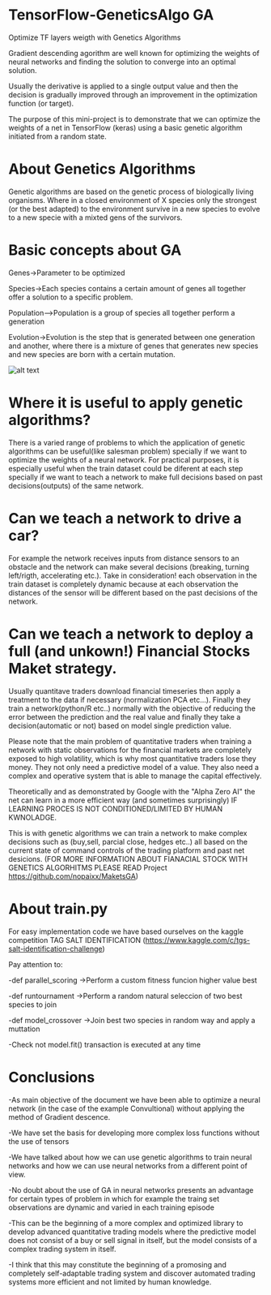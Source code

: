 # TensorFlow-GeneticsAlgo GA
Optimize TF layers weigth with Genetics Algorithms

Gradient descending agorithm are well known for optimizing the weights of neural networks and finding the solution to converge into an optimal solution.

Usually the derivative is applied to a single output value and then the decision is gradually improved through an improvement in the optimization function (or target). 

The purpose of this mini-project is to demonstrate that we can optimize the weights of a net in TensorFlow (keras) using a basic genetic algorithm initiated from a random state.


# About Genetics Algorithms

Genetic algorithms are based on the genetic process of biologically living organisms. Where in a closed environment of X species only the strongest (or the best adapted) to the environment survive in a new species to evolve to a new specie with a mixted gens of the survivors.

# Basic concepts about GA

Genes->Parameter to be optimized

Species->Each species contains a certain amount of genes all together offer a solution to a specific problem.

Population-->Population is a group of species all together perform a generation

Evolution->Evolution is the step that is generated between one generation and another, where there is a mixture of genes that generates new species and new species are born with a certain mutation.

![alt text](https://github.com/nopaixx/TensorFlow-GeneticsAlgo/blob/master/GA%20grafic.jpg)

# Where it is useful to apply genetic algorithms?

There is a varied range of problems to which the application of genetic algorithms can be useful(like salesman problem) specially if we want to optimize the weights of a neural network. For practical purposes, it is especially useful when the train dataset could be diferent at each step specially if we want to teach a network to make full decisions based on past decisions(outputs) of the same network.

# Can we teach a network to drive a car? 
For example the network receives inputs from distance sensors to an obstacle and the network can make several decisions (breaking, turning left/rigth, accelerating etc.). Take in consideration! each observation in the train dataset is completely dynamic because at each observation the distances of the sensor will be different based on the past decisions of the network.


# Can we teach a network to deploy a full (and unkown!) Financial Stocks Maket strategy.
Usually quantitave traders download financial timeseries then apply a treatment to the data if necessary (normalization PCA etc...). Finally they train a network(python/R etc..) normally with the objective of reducing the error between the prediction and the real value and finally they take a decision(automatic or not) based on model single prediction value.

Please note that the main problem of quantitative traders when training a network with static observations for the financial markets are completely exposed to high volatility, which is why most quantitative traders lose they money. They not only need a predictive model of a value. They also need a complex and operative system that is able to manage the capital effectively.

Theoretically and as demonstrated by Google with the "Alpha Zero AI" the net can learn in a more efficient way (and sometimes surprisingly) IF LEARNING PROCES IS NOT CONDITIONED/LIMITED BY HUMAN KWNOLADGE.

This is with genetic algorithms we can train a network to make complex decisions such as (buy,sell, parcial close, hedges etc..) all based on the current state of command controls of the trading platform and past net desicions.
(FOR MORE INFORMATION ABOUT FIANACIAL STOCK WITH GENETICS ALGORHITMS PLEASE READ Project https://github.com/nopaixx/MaketsGA)



# About train.py 
For easy implementation code we have based ourselves on the kaggle competition TAG SALT IDENTIFICATION (https://www.kaggle.com/c/tgs-salt-identification-challenge)

Pay attention to:

-def parallel_scoring ->Perform a custom fitness funcion higher value best

-def runtournament ->Perform a random natural seleccion of two best species to join

-def model_crossover  ->Join best two species in random way and apply a muttation

-Check not model.fit() transaction is executed at any time

# Conclusions

-As main objective of the document we have been able to optimize a neural network (in the case of the example Convultional) without applying the method of Gradient descence.

-We have set the basis for developing more complex loss functions without the use of tensors

-We have talked about how we can use genetic algorithms to train neural networks and how we can use neural networks from a different point of view.

-No doubt about the use of GA in neural networks presents an advantage for certain types of problem in which for example the traing set observations are dynamic and varied in each training episode

-This can be the beginning of a more complex and optimized library to develop advanced quantitative trading models where the predictive model does not consist of a buy or sell signal in itself, but the model consists of a complex trading system in itself.

-I think that this may constitute the beginning of a promosing and completely self-adaptable trading system and discover automated trading systems more efficient and not limited by human knowledge.


 

